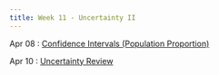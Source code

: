 ```yaml
---
title: Week 11 - Uncertainty II
---
```


Apr 08
: [Confidence Intervals (Population Proportion)](https://rmshksu.github.io/stat225_spring2025/classes/d18-225-spr25.html)

Apr 10
: [Uncertainty Review](https://rmshksu.github.io/stat225_spring2025/classes/d19-225-spr25.html)
